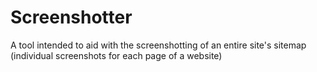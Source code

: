 # Screenshotter

A tool intended to aid with the screenshotting of an entire site's sitemap (individual screenshots for each page of a website)
